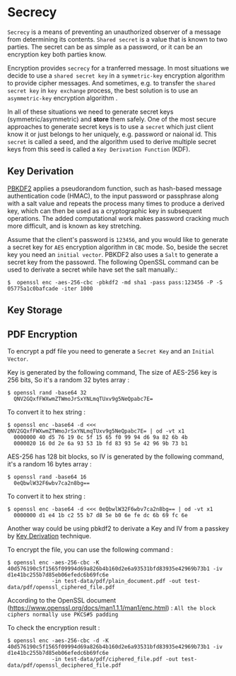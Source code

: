 # Secrecy

`Secrecy` is a means of preventing an unauthorized observer of a message from determining its contents.
`Shared secret` is a value that is known to two parties. The secret can be as simple as a password, 
                or it can be an encryption key both parties know.

Encryption provides `secrecy` for a tranferred message. In most situations we decide to use a `shared secret key` in a `symmetric-key` encryption algorithm 
to provide cipher messages. And sometimes, e.g. to transfer the `shared secret key` in `key exchange` process, 
the best solution is to use an `asymmetric-key` encryption algorithm  .

In all of these situations we need to generate secret keys (symmetric/asymmetric) and **store** them safely.
One of the most secure approaches to generate secret keys is to use a `secret` which just client know it or just belongs to her uniquely, e.g. password or naional id. 
This `secret` is called a seed, and the algorithm used to derive multiple secret keys from this seed is called a `Key Derivation Function` (KDF).

## Key Derivation

[PBKDF2](https://www.ietf.org/rfc/rfc2898.txt) applies a pseudorandom function, such as hash-based message authentication code (HMAC), to the input password or passphrase along with a salt value and repeats the process many times to produce a derived key, which can then be used as a cryptographic key in subsequent operations. The added computational work makes password cracking much more difficult, and is known as key stretching.

Assume that the client's password is `123456`, and you would like to generate a 
secret key for `AES` encryption algorithm in `CBC` mode. So, beside the secret key you need an `initial vector`.
PBKDF2 also uses a `Salt` to generate a secret key from the passowrd. 
The following OpenSSL command can be used to derivate a secret while have set the salt manually.:

```
$  openssl enc -aes-256-cbc -pbkdf2 -md sha1 -pass pass:123456 -P -S 05775a1c0bafcade -iter 1000
```

## Key Storage

## PDF Encryption

To encrypt a pdf file you need to generate a `Secret Key` and an `Initial Vector`.

Key is generated by the following command, The size of AES-256 key is 256 bits, So it's a random 32 bytes array : 
 
 ```
 $ openssl rand -base64 32
   QNV2GQxfFWXwmZTWmoJrSxYNLmqTUxv9g5NeQpabc7E=
```

To convert it to hex string :

```
$ openssl enc -base64 -d <<< QNV2GQxfFWXwmZTWmoJrSxYNLmqTUxv9g5NeQpabc7E= | od -vt x1
  0000000 40 d5 76 19 0c 5f 15 65 f0 99 94 d6 9a 82 6b 4b
  0000020 16 0d 2e 6a 93 53 1b fd 83 93 5e 42 96 9b 73 b1
```

AES-256 has 128 bit blocks, so IV is generated by the following command, it's a random 16 bytes array :

```
$ openssl rand -base64 16
  0eQbwlW32F6wbv7ca2n8bg==
```

To convert it to hex string :

```
$ openssl enc -base64 -d <<< 0eQbwlW32F6wbv7ca2n8bg== | od -vt x1
  0000000 d1 e4 1b c2 55 b7 d8 5e b0 6e fe dc 6b 69 fc 6e
```

Another way could be using pbkdf2 to derivate a Key and IV from a passkey by [Key Derivation]() technique.

To encrypt the file, you can use the following command : 

```
$ openssl enc -aes-256-cbc -K 40d576190c5f1565f09994d69a826b4b160d2e6a93531bfd83935e42969b73b1 -iv d1e41bc255b7d85eb06efedc6b69fc6e 
              -in test-data/pdf/plain_document.pdf -out test-data/pdf/openssl_ciphered_file.pdf
```

According to the OpenSSL document (https://www.openssl.org/docs/man1.1.1/man1/enc.html) :
    `All the block ciphers normally use PKCS#5 padding`

To check the encryption result : 

```
$ openssl enc -aes-256-cbc -d -K 40d576190c5f1565f09994d69a826b4b160d2e6a93531bfd83935e42969b73b1 -iv d1e41bc255b7d85eb06efedc6b69fc6e 
              -in test-data/pdf/ciphered_file.pdf -out test-data/pdf/openssl_deciphered_file.pdf
```
